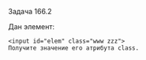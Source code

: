 Задача 166.2

Дан элемент:
```
<input id="elem" class="www zzz">
Получите значение его атрибута class.